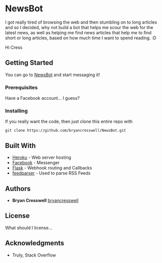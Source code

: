 # NewsBot

I got really tired of browsing the web and then stumbling on to long articles and so I decided, why not build a bot that helps me scour the web for the latest news, as well as helping me find news articles that help me to find short or long articles, based on how much time I want to spend reading. :D

Hi Cress

## Getting Started

You can go to [NewsBot](https://www.facebook.com/justanothernewsbot/) and start messaging it!

### Prerequisites

Have a Facebook account... I guess?


### Installing

If you really want the code, then just clone this entire repo with

```
git clone https://github.com/bryancresswell/NewsBot.git
```

## Built With

* [Heroku](https://devcenter.heroku.com/) - Web server hosting
* [Facebook](https://developers.facebook.com/docs/messenger-platform/) - Messenger
* [Flask](flask.pocoo.org/) - Webhook routing and Callbacks
* [feedparser](https://pythonhosted.org/feedparser/) - Used to parse RSS Feeds

## Authors

* **Bryan Cresswell** [bryancresswell](https://github.com/bryancresswell)

## License

What should I license...

## Acknowledgments

* Truly, Stack Overflow

